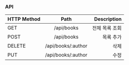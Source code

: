 ### API
| HTTP Method   | Path |  Description |
|----------|:-------------:|------:|
| GET |  /api/books | 전체 목록 조회 |
| POST | /api/books   |   목록 추가 |
| DELETE | /api/books/:author | 삭제 |
| PUT | /api/books/:author | 수정 |
